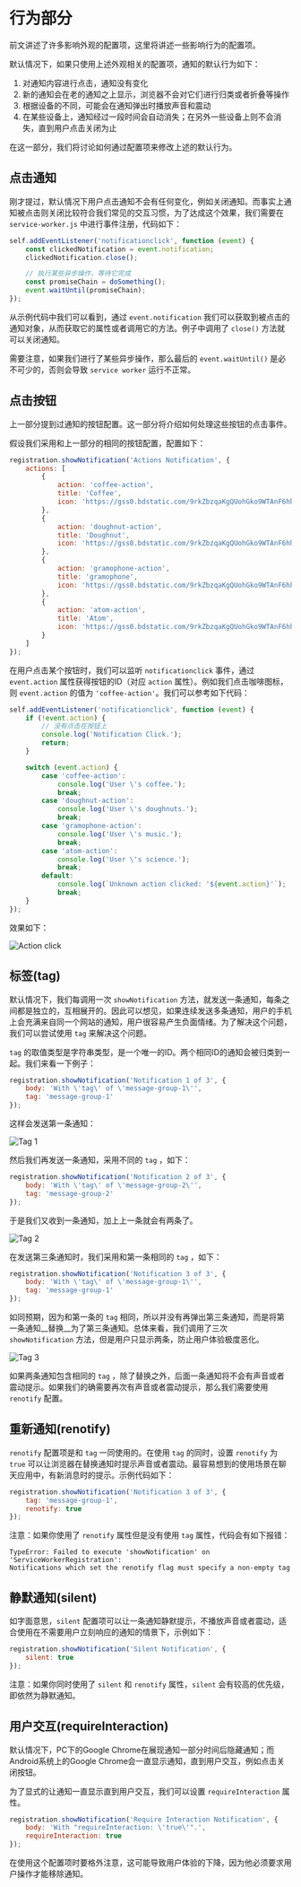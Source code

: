 # 行为部分

前文讲述了许多影响外观的配置项，这里将讲述一些影响行为的配置项。

默认情况下，如果只使用上述外观相关的配置项，通知的默认行为如下：

1. 对通知内容进行点击，通知没有变化
2. 新的通知会在老的通知之上显示，浏览器不会对它们进行归类或者折叠等操作
3. 根据设备的不同，可能会在通知弹出时播放声音和震动
4. 在某些设备上，通知经过一段时间会自动消失；在另外一些设备上则不会消失，直到用户点击关闭为止

在这一部分，我们将讨论如何通过配置项来修改上述的默认行为。

## 点击通知

刚才提过，默认情况下用户点击通知不会有任何变化，例如关闭通知。而事实上通知被点击则关闭比较符合我们常见的交互习惯，为了达成这个效果，我们需要在 `service-worker.js` 中进行事件注册，代码如下：

```javascript
self.addEventListener('notificationclick', function (event) {
    const clickedNotification = event.notification;
    clickedNotification.close();

    // 执行某些异步操作，等待它完成
    const promiseChain = doSomething();
    event.waitUntil(promiseChain);
});
```

从示例代码中我们可以看到，通过 `event.notification` 我们可以获取到被点击的通知对象，从而获取它的属性或者调用它的方法。例子中调用了 `close()` 方法就可以关闭通知。

需要注意，如果我们进行了某些异步操作，那么最后的 `event.waitUntil()` 是必不可少的，否则会导致 `service worker` 运行不正常。

## 点击按钮

上一部分提到过通知的按钮配置。这一部分将介绍如何处理这些按钮的点击事件。

假设我们采用和上一部分的相同的按钮配置，配置如下：

```javascript
registration.showNotification('Actions Notification', {
    actions: [
        {
            action: 'coffee-action',
            title: 'Coffee',
            icon: 'https://gss0.bdstatic.com/9rkZbzqaKgQUohGko9WTAnF6hhy/assets/example/action-1-128x128.png'
        },
        {
            action: 'doughnut-action',
            title: 'Doughnut',
            icon: 'https://gss0.bdstatic.com/9rkZbzqaKgQUohGko9WTAnF6hhy/assets/example/action-2-128x128.png'
        },
        {
            action: 'gramophone-action',
            title: 'gramophone',
            icon: 'https://gss0.bdstatic.com/9rkZbzqaKgQUohGko9WTAnF6hhy/assets/example/action-3-128x128.png'
        },
        {
            action: 'atom-action',
            title: 'Atom',
            icon: 'https://gss0.bdstatic.com/9rkZbzqaKgQUohGko9WTAnF6hhy/assets/example/action-4-128x128.png'
        }
    ]
});
```

在用户点击某个按钮时，我们可以监听 `notificationclick` 事件，通过 `event.action` 属性获得按钮的ID（对应 `action` 属性）。例如我们点击咖啡图标，则 `event.action` 的值为 `'coffee-action'`。我们可以参考如下代码：

```javascript
self.addEventListener('notificationclick', function (event) {
    if (!event.action) {
        // 没有点击在按钮上
        console.log('Notification Click.');
        return;
    }

    switch (event.action) {
        case 'coffee-action':
            console.log('User \'s coffee.');
            break;
        case 'doughnut-action':
            console.log('User \'s doughnuts.');
            break;
        case 'gramophone-action':
            console.log('User \'s music.');
            break;
        case 'atom-action':
            console.log('User \'s science.');
            break;
        default:
            console.log(`Unknown action clicked: '${event.action}'`);
            break;
    }
});
```

效果如下：

![Action click](./images/action-button-click-logs.png)

## 标签(tag)

默认情况下，我们每调用一次 `showNotification` 方法，就发送一条通知，每条之间都是独立的，互相展开的。因此可以想见，如果连续发送多条通知，用户的手机上会充满来自同一个网站的通知，用户很容易产生负面情绪。为了解决这个问题，我们可以尝试使用 `tag` 来解决这个问题。

`tag` 的取值类型是字符串类型，是一个唯一的ID。两个相同ID的通知会被归类到一起。我们来看一下例子：

```javascript
registration.showNotification('Notification 1 of 3', {
    body: 'With \'tag\' of \'message-group-1\'',
    tag: 'message-group-1'
});
```

这样会发送第一条通知：

![Tag 1](./images/chrome-first-tag.png)

然后我们再发送一条通知，采用不同的 `tag` ，如下：

```javascript
registration.showNotification('Notification 2 of 3', {
    body: 'With \'tag\' of \'message-group-2\'',
    tag: 'message-group-2'
});
```

于是我们又收到一条通知，加上上一条就会有两条了。

![Tag 2](./images/chrome-second-tag.png)

在发送第三条通知时，我们采用和第一条相同的 `tag` ，如下：

```javascript
registration.showNotification('Notification 3 of 3', {
    body: 'With \'tag\' of \'message-group-1\'',
    tag: 'message-group-1'
});
```

如同预期，因为和第一条的 `tag` 相同，所以并没有再弹出第三条通知，而是将第一条通知__替换__为了第三条通知。总体来看，我们调用了三次 `showNotification` 方法，但是用户只显示两条，防止用户体验极度恶化。

![Tag 3](./images/chrome-third-tag.png)

如果两条通知包含相同的 `tag` ，除了替换之外，后面一条通知将不会有声音或者震动提示。如果我们的确需要再次有声音或者震动提示，那么我们需要使用 `renotify` 配置。

## 重新通知(renotify)

`renotify` 配置项是和 `tag` 一同使用的。在使用 `tag` 的同时，设置 `renotify` 为 `true` 可以让浏览器在替换通知时提示声音或者震动。最容易想到的使用场景在聊天应用中，有新消息时的提示。示例代码如下：

```javascript
registration.showNotification('Notification 3 of 3', {
    tag: 'message-group-1',
    renotify: true
});
```

注意：如果你使用了 `renotify` 属性但是没有使用 `tag` 属性，代码会有如下报错：

```
TypeError: Failed to execute 'showNotification' on 'ServiceWorkerRegistration':
Notifications which set the renotify flag must specify a non-empty tag
```

## 静默通知(silent)

如字面意思，`silent` 配置项可以让一条通知静默提示，不播放声音或者震动，适合使用在不需要用户立刻响应的通知的情景下，示例如下：

```javascript
registration.showNotification('Silent Notification', {
    silent: true
});
```

注意：如果你同时使用了 `silent` 和 `renotify` 属性，`silent` 会有较高的优先级，即依然为静默通知。

## 用户交互(requireInteraction)

默认情况下，PC下的Google Chrome在展现通知一部分时间后隐藏通知；而Android系统上的Google Chrome会一直显示通知，直到用户交互，例如点击关闭按钮。

为了显式的让通知一直显示直到用户交互，我们可以设置 `requireInteraction` 属性。

```javascript
registration.showNotification('Require Interaction Notification', {
    body: 'With "requireInteraction: \'true\'".',
    requireInteraction: true
});
```

在使用这个配置项时要格外注意，这可能导致用户体验的下降，因为他必须要求用户操作才能移除通知。
